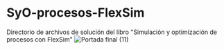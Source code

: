 # SyO-procesos-FlexSim
Directorio de archivos de solución del libro "Simulación y optimización de procesos con FlexSim"
![Portada final (11)](https://github.com/JaviPernasResearch/SyO-procesos-FlexSim/assets/98108974/838eef23-2e22-443c-9930-7be25c18fb51)

